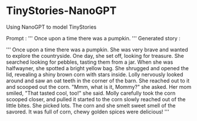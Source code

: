 # TinyStories-NanoGPT
Using NanoGPT to model TinyStories

Prompt : 
'''
Once upon a time there was a pumpkin.
'''
Generated story : 

'''
Once upon a time there was a pumpkin. She was very brave and wanted to explore the countryside. 
One day, she set off, looking for treasure. She searched looking for pebbles, tasting them from a jar. 
When she was halfwayner, she spotted a bright yellow bag. She shrugged and opened the lid, revealing a shiny brown corn with stars inside. 
Lolly nervously looked around and saw an oat teeth in the corner of the barn. She reached out to it and scooped out the corn. 
"Mmm, what is it, Mommy?" she asked.
Her mom smiled, "That tasted cool, too!" she said. 
Molly carefully took the corn scooped closer, and pulled it started to the corn slowly reached out of the little bites. She picked lots. The corn and she smelt sweet smell of the savored. It was full of corn, chewy golden spices were delicious! 
'''

